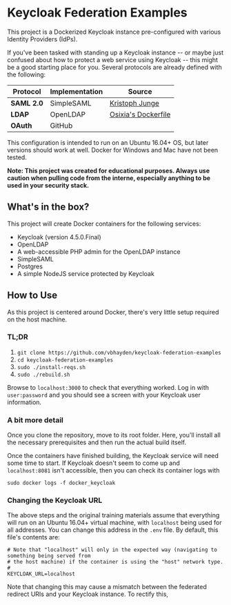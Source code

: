 Keycloak Federation Examples
=================
This project is a Dockerized Keycloak instance pre-configured with various Identity Providers (IdPs).

If you've been tasked with standing up a Keycloak instance -- or maybe just confused about how to protect a web service using Keycloak -- this might be a good starting place for you.  Several protocols are already defined with the following:

| Protocol | Implementation | Source |
|---|---|---|
| **SAML 2.0**  | SimpleSAML | [Kristoph Junge](https://hub.docker.com/r/kristophjunge/test-saml-idp/)|
|  **LDAP** | OpenLDAP | [Osixia's Dockerfile](https://github.com/osixia/docker-openldap) |
| **OAuth**  | GitHub |  |

This configuration is intended to run on an Ubuntu 16.04+ OS, but later versions should work at well.  Docker for Windows and Mac have not been tested.

**Note: This project was created for educational purposes.  Always use caution when pulling code from the interne, especially anything to be used in your security stack.**

## What's in the box?
This project will create Docker containers for the following services:
- Keycloak (version 4.5.0.Final)
- OpenLDAP
- A web-accessible PHP admin for the OpenLDAP instance 
- SimpleSAML
- Postgres
- A simple NodeJS service protected by Keycloak

## How to Use
As this project is centered around Docker, there's very little setup required on the host machine. 

### TL;DR
1. `git clone https://github.com/vbhayden/keycloak-federation-examples`
1. `cd keycloak-federation-examples`
1. `sudo ./install-reqs.sh`
1. `sudo ./rebuild.sh`

Browse to `localhost:3000` to check that everything worked.  Log in with `user:password` and you should see a screen with your Keycloak user information.

### A bit more detail
Once you clone the repository, move to its root folder.  Here, you'll install all the necessary prerequisites and then run the actual build itself.  

Once the containers have finished building, the Keycloak service will need some time to start.  If Keycloak doesn't seem to come up and `localhost:8081` isn't accessible, then you can check its container logs with
```
sudo docker logs -f docker_keycloak
```

### Changing the Keycloak URL
The above steps and the original training materials assume that everything will run on an Ubuntu 16.04+ virtual machine, with `localhost` being used for all addresses.  You can change this address in the `.env` file.  By default, this file's contents are:
```
# Note that "localhost" will only in the expected way (navigating to something being served from
# the host machine) if the container is using the "host" network type.
#
KEYCLOAK_URL=localhost
```
Note that changing this may cause a mismatch between the federated redirect URIs and your Keycloak instance.  To rectify this, 
